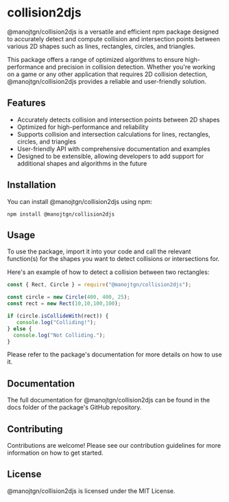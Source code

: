 # collision2djs
 
@manojtgn/collision2djs is a versatile and efficient npm package designed to accurately detect and compute collision and intersection points between various 2D shapes such as lines, rectangles, circles, and triangles.

This package offers a range of optimized algorithms to ensure high-performance and precision in collision detection. Whether you're working on a game or any other application that requires 2D collision detection, @manojtgn/collision2djs provides a reliable and user-friendly solution.

## Features
- Accurately detects collision and intersection points between 2D shapes
- Optimized for high-performance and reliability
- Supports collision and intersection calculations for lines, rectangles, circles, and triangles
- User-friendly API with comprehensive documentation and examples
- Designed to be extensible, allowing developers to add support for additional shapes and algorithms in the future

## Installation
You can install @manojtgn/collision2djs using npm:
```npm
npm install @manojtgn/collision2djs
```

## Usage
To use the package, import it into your code and call the relevant function(s) for the shapes you want to detect collisions or intersections for.

Here's an example of how to detect a collision between two rectangles:
```js
const { Rect, Circle } = require("@manojtgn/collision2djs");

const circle = new Circle(400, 400, 25);
const rect = new Rect(10,10,100,100);

if (circle.isCollideWith(rect)) {
   console.log("Colliding!");
} else {
  console.log("Not Colliding.");
}
```
Please refer to the package's documentation for more details on how to use it.

## Documentation
The full documentation for @manojtgn/collision2djs can be found in the docs folder of the package's GitHub repository.

## Contributing
Contributions are welcome! Please see our contribution guidelines for more information on how to get started.

## License
@manojtgn/collision2djs is licensed under the MIT License.
